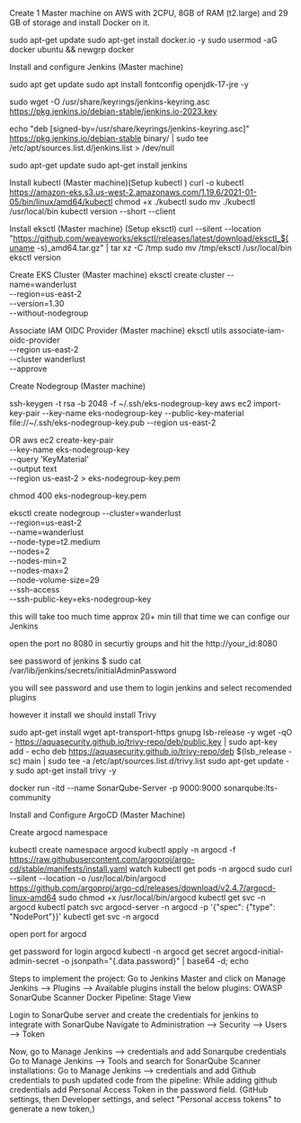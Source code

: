 Create 1 Master machine on AWS with 2CPU, 8GB of RAM (t2.large) and 29 GB of storage and install Docker on it.


sudo apt-get update
sudo apt-get install docker.io -y
sudo usermod -aG docker ubuntu && newgrp docker


Install and configure Jenkins (Master machine)

sudo apt get update
sudo apt install fontconfig openjdk-17-jre -y

sudo wget -O /usr/share/keyrings/jenkins-keyring.asc \
  https://pkg.jenkins.io/debian-stable/jenkins.io-2023.key
  
echo "deb [signed-by=/usr/share/keyrings/jenkins-keyring.asc]" \
  https://pkg.jenkins.io/debian-stable binary/ | sudo tee \
  /etc/apt/sources.list.d/jenkins.list > /dev/null
  
sudo apt-get update 
sudo apt-get install jenkins


Install kubectl (Master machine)(Setup kubectl )
curl -o kubectl https://amazon-eks.s3.us-west-2.amazonaws.com/1.19.6/2021-01-05/bin/linux/amd64/kubectl
chmod +x ./kubectl
sudo mv ./kubectl /usr/local/bin
kubectl version --short --client


Install eksctl (Master machine) (Setup eksctl)
curl --silent --location "https://github.com/weaveworks/eksctl/releases/latest/download/eksctl_$(uname -s)_amd64.tar.gz" | tar xz -C /tmp
sudo mv /tmp/eksctl /usr/local/bin
eksctl version


Create EKS Cluster (Master machine)
eksctl create cluster --name=wanderlust \
                    --region=us-east-2 \
                    --version=1.30 \
                    --without-nodegroup

Associate IAM OIDC Provider (Master machine)
eksctl utils associate-iam-oidc-provider \
  --region us-east-2 \
  --cluster wanderlust \
  --approve


Create Nodegroup (Master machine)

ssh-keygen -t rsa -b 2048 -f ~/.ssh/eks-nodegroup-key
aws ec2 import-key-pair --key-name eks-nodegroup-key --public-key-material file://~/.ssh/eks-nodegroup-key.pub --region us-east-2

OR
aws ec2 create-key-pair \
  --key-name eks-nodegroup-key \
  --query 'KeyMaterial' \
  --output text \
  --region us-east-2 > eks-nodegroup-key.pem

chmod 400 eks-nodegroup-key.pem



eksctl create nodegroup --cluster=wanderlust \
                     --region=us-east-2 \
                     --name=wanderlust \
                     --node-type=t2.medium \
                     --nodes=2 \
                     --nodes-min=2 \
                     --nodes-max=2 \
                     --node-volume-size=29 \
                     --ssh-access \
                     --ssh-public-key=eks-nodegroup-key 



this will take too much time approx 20+ min till that time we can confige our Jenkins 

open the port no 8080 in securtiy groups and hit the http://your_id:8080


see password of jenkins 
$ sudo cat /var/lib/jenkins/secrets/initialAdminPassword


you will see password and use them to login jenkins and select recomended plugins 

however it install we should install Trivy 

sudo apt-get install wget apt-transport-https gnupg lsb-release -y
wget -qO - https://aquasecurity.github.io/trivy-repo/deb/public.key | sudo apt-key add -
echo deb https://aquasecurity.github.io/trivy-repo/deb $(lsb_release -sc) main | sudo tee -a /etc/apt/sources.list.d/trivy.list
sudo apt-get update -y
sudo apt-get install trivy -y

docker run -itd --name SonarQube-Server -p 9000:9000 sonarqube:lts-community

Install and Configure ArgoCD (Master Machine)

Create argocd namespace


kubectl create namespace argocd
kubectl apply -n argocd -f https://raw.githubusercontent.com/argoproj/argo-cd/stable/manifests/install.yaml
watch kubectl get pods -n argocd
sudo curl --silent --location -o /usr/local/bin/argocd https://github.com/argoproj/argo-cd/releases/download/v2.4.7/argocd-linux-amd64
sudo chmod +x /usr/local/bin/argocd
kubectl get svc -n argocd
kubectl patch svc argocd-server -n argocd -p '{"spec": {"type": "NodePort"}}'
kubectl get svc -n argocd

open port for argocd 

get password for login argocd
kubectl -n argocd get secret argocd-initial-admin-secret -o jsonpath="{.data.password}" | base64 -d; echo


Steps to implement the project:
Go to Jenkins Master and click on Manage Jenkins --> Plugins --> Available plugins install the below plugins:
OWASP
SonarQube Scanner
Docker
Pipeline: Stage View

Login to SonarQube server and create the credentials for jenkins to integrate with SonarQube
Navigate to Administration --> Security --> Users --> Token

Now, go to Manage Jenkins --> credentials and add Sonarqube credentials
Go to Manage Jenkins --> Tools and search for SonarQube Scanner installations:
Go to Manage Jenkins --> credentials and add Github credentials to push updated code from the pipeline:
While adding github credentials add Personal Access Token in the password field.
(GitHub settings, then Developer settings, and select "Personal access tokens" to generate a new token,)




